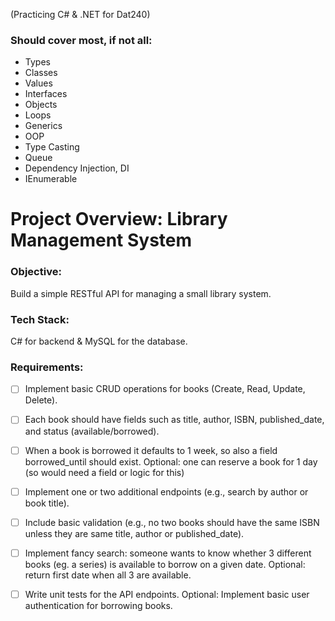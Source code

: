 (Practicing C# & .NET for Dat240)

### Should cover most, if not all:
- Types
- Classes
- Values
- Interfaces
- Objects
- Loops
- Generics
- OOP
- Type Casting
- Queue
- Dependency Injection, DI
- IEnumerable
 

# Project Overview: Library Management System
### Objective: 
Build a simple RESTful API for managing a small library system.

### Tech Stack: 
C# for backend & MySQL for the database.

### Requirements:
- [ ] Implement basic CRUD operations for books (Create, Read, Update, Delete).

- [ ] Each book should have fields such as title, author, ISBN, published_date, and status (available/borrowed).

- [ ] When a book is borrowed it defaults to 1 week, so also a field borrowed_until should exist.
  Optional: one can reserve a book for 1 day (so would need a field or logic for this)

- [ ] Implement one or two additional endpoints (e.g., search by author or book title).

- [ ] Include basic validation (e.g., no two books should have the same ISBN unless they are same title, author or published_date).

- [ ] Implement fancy search: someone wants to know whether 3 different books (eg. a series) is available to borrow on a given date.
  Optional: return first date when all 3 are available.

- [ ] Write unit tests for the API endpoints.
    Optional: Implement basic user authentication for borrowing books.
